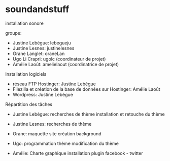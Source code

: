 soundandstuff
=============
installation sonore

groupe:
- Justine Lebègue: lebegueju 
- Justine Lesnes: justinelesnes
- Orane Langlet: oraneLan
- Ugo Li Crapri: ugolc (coordinateur de projet)
- Amélie Laoût: amelielaout (coordinatrice de projet)


Installation logiciels
- réseau FTP Hostinger: Justine Lebègue
- Filezilla et création de la base de données sur Hostinger: Amélie Laoût
- Wordpress: Justine Lebègue



Répartition des tâches

- Justine Lebègue: 
recherches de thème
installation et retouche du thème

- Justine Lesnes:
recherches de thème

- Orane:
maquette site 
création background


- Ugo:
programmation thème
modification du thème


- Amélie: 
Charte graphique
installation plugin facebook - twitter
